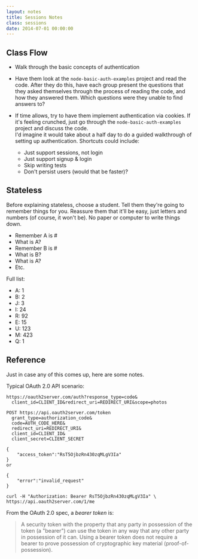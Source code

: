```yaml
---
layout: notes
title: Sessions Notes
class: sessions
date: 2014-07-01 00:00:00
---
```


## Class Flow

- Walk through the basic concepts of authentication
- Have them look at the `node-basic-auth-examples` project and read the code.
  After they do this, have each group present the questions that they asked
  themselves through the process of reading the code, and how they answered
  them. Which questions were they unable to find answers to?
- If time allows, try to have them implement authentication via cookies. If
  it's feeling crunched, just go through the `node-basic-auth-examples` project
  and discuss the code.  
  I'd imagine it would take about a half day to do a guided walkthrough of
  setting up authentication. Shortcuts could include:

  * Just support sessions, not login
  * Just support signup & login
  * Skip writing tests
  * Don't persist users (would that be faster)?


## Stateless

Before explaining stateless, choose a student. Tell them they're going to
remember things for you. Reassure them that it'll be easy, just letters and
numbers (of course, it won't be). No paper or computer to write things down.

 - Remember A is #
 - What is A?
 - Remember B is #
 - What is B?
 - What is A?
 - Etc.

Full list:

 - A: 1
 - B: 2
 - J: 3
 - I: 24
 - R: 92
 - E: 15
 - U: 123
 - M: 423
 - Q: 1


## Reference

Just in case any of this comes up, here are some notes.

Typical OAuth 2.0 API scenario:

    https://oauth2server.com/auth?response_type=code&
      client_id=CLIENT_ID&redirect_uri=REDIRECT_URI&scope=photos

    POST https://api.oauth2server.com/token
      grant_type=authorization_code&
      code=AUTH_CODE_HERE&
      redirect_uri=REDIRECT_URI&
      client_id=CLIENT_ID&
      client_secret=CLIENT_SECRET

    {
        "access_token":"RsT5OjbzRn430zqMLgV3Ia"
    }
    or

    {
        "error":"invalid_request"
    }

    curl -H "Authorization: Bearer RsT5OjbzRn430zqMLgV3Ia" \
    https://api.oauth2server.com/1/me

From the OAuth 2.0 spec, a _bearer token_ is:

> A security token with the property that any party in possession of
> the token (a "bearer") can use the token in any way that any other
> party in possession of it can.  Using a bearer token does not
> require a bearer to prove possession of cryptographic key material
> (proof-of-possession).
